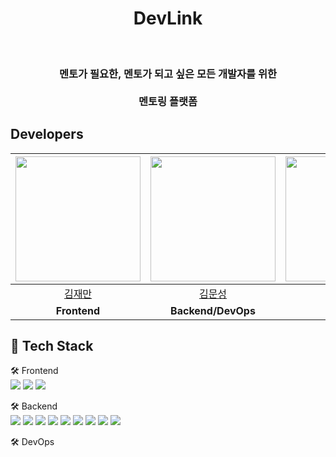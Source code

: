 <div align="center">
<h1>DevLink</h1>
<br>
<h3>멘토가 필요한, 멘토가 되고 싶은 모든 개발자를 위한<br><br>
  멘토링 플랫폼</h3>
</div>

## Developers
|<img src="https://avatars.githubusercontent.com/u/90954655?v=4" width=200>|<img src="https://avatars.githubusercontent.com/u/79830859?v=4" width=200>|<img src="https://avatars.githubusercontent.com/u/80077569?v=4" width=200>|<img src="https://avatars.githubusercontent.com/u/12035241?v=4" width=200>|<img src="https://avatars.githubusercontent.com/u/127823969?v=4" width=200>|
|:--------:|:--------:|:--------:|:--------:|:--------:|
|[김재만](https://github.com/mannMae)|[김문성](https://github.com/moonstar0331)|[강민구](https://github.com/mgKang3646)|[성종욱](https://github.com/Jongwook-Seong)|[최승진](https://github.com/digitaltulbo)|
|**Frontend**|**Backend/DevOps**|**Backend**|**Backend**|**DevOps**|

## 🚀 Tech Stack
🛠️ Frontend
<br>
<img src="https://img.shields.io/badge/REACT-61DAFB?style=for-the-badge&logo=react&logoColor=white">
<img src="https://img.shields.io/badge/REDUX-764ABC?style=for-the-badge&logo=redux&logoColor=white">
<img src="https://img.shields.io/badge/SOCKJS-010101?style=for-the-badge&logo=sockjs&logoColor=white">

🛠️ Backend
<br>
<img src="https://img.shields.io/badge/JAVA-007396?style=for-the-badge&logo=java&logoColor=white">
<img src="https://img.shields.io/badge/SPRING BOOT-6DB33F?style=for-the-badge&logo=spring Boot&logoColor=white">
<img src="https://img.shields.io/badge/SPRING DATA JPA-010101?style=for-the-badge&logo=spring data jpa&logoColor=white">
<img src="https://img.shields.io/badge/SPRING SECURITY-717171?style=for-the-badge&logo=spring security&logoColor=white">
<img src="https://img.shields.io/badge/SPRING CLOUD-010101?style=for-the-badge&logo=spring cloud&logoColor=white">
<img src="https://img.shields.io/badge/MYSQL-4479A1?style=for-the-badge&logo=spring boot&logoColor=white">
<img src="https://img.shields.io/badge/AMAZON S3-569A31?style=for-the-badge&logo=amazon s3&logoColor=white">
<img src="https://img.shields.io/badge/Kafka-232F3E?style=for-the-badge&logo=kafka&logoColor=white">
<img src="https://img.shields.io/badge/REDIS-DC382D?style=for-the-badge&logo=redis&logoColor=white">

🛠️ DevOps
<br>
